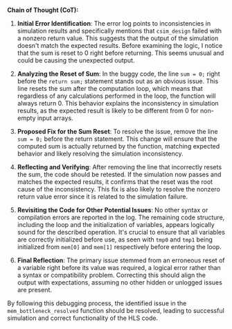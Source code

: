 **Chain of Thought (CoT):**

1. **Initial Error Identification**:
   The error log points to inconsistencies in simulation results and specifically mentions that `csim_design` failed with a nonzero return value. This suggests that the output of the simulation doesn't match the expected results. Before examining the logic, I notice that the sum is reset to 0 right before returning. This seems unusual and could be causing the unexpected output.

2. **Analyzing the Reset of Sum**:
   In the buggy code, the line `sum = 0;` right before the `return sum;` statement stands out as an obvious issue. This line resets the sum after the computation loop, which means that regardless of any calculations performed in the loop, the function will always return 0. This behavior explains the inconsistency in simulation results, as the expected result is likely to be different from 0 for non-empty input arrays.

3. **Proposed Fix for the Sum Reset**:
   To resolve the issue, remove the line `sum = 0;` before the return statement. This change will ensure that the computed sum is actually returned by the function, matching expected behavior and likely resolving the simulation inconsistency.

4. **Reflecting and Verifying**:
   After removing the line that incorrectly resets the sum, the code should be retested. If the simulation now passes and matches the expected results, it confirms that the reset was the root cause of the inconsistency. This fix is also likely to resolve the nonzero return value error since it is related to the simulation failure.

5. **Revisiting the Code for Other Potential Issues**:
   No other syntax or compilation errors are reported in the log. The remaining code structure, including the loop and the initialization of variables, appears logically sound for the described operation. It's crucial to ensure that all variables are correctly initialized before use, as seen with `tmp0` and `tmp1` being initialized from `mem[0]` and `mem[1]` respectively before entering the loop.

6. **Final Reflection**:
   The primary issue stemmed from an erroneous reset of a variable right before its value was required, a logical error rather than a syntax or compatibility problem. Correcting this should align the output with expectations, assuming no other hidden or unlogged issues are present.

By following this debugging process, the identified issue in the `mem_bottleneck_resolved` function should be resolved, leading to successful simulation and correct functionality of the HLS code.